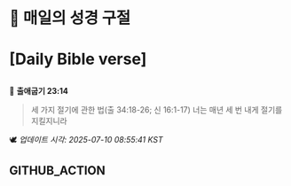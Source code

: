 # 🙏 매일의 성경 구절
# [Daily Bible verse]
##
<!-- START_BIBLE_VERSE -->
📖 **출애굽기 23:14**
> 세 가지 절기에 관한 법(출 34:18-26; 신 16:1-17) 너는 매년 세 번 내게 절기를 지킬지니라

🕊️ _업데이트 시각: 2025-07-10 08:55:41 KST_
  <!-- END_BIBLE_VERSE -->
## GITHUB_ACTION
